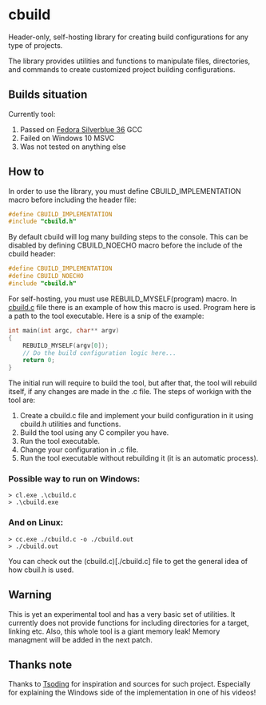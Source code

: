 # cbuild

Header-only, self-hosting library for creating build configurations for any type of projects.

The library provides utilities and functions to manipulate files, directories, and commands to create customized project building configurations.

## Builds situation

Currently tool:
1. Passed on [Fedora Silverblue 36](https://getfedora.org/en/silverblue/) GCC
2. Failed on Windows 10 MSVC
3. Was not tested on anything else

## How to

In order to use the library, you must define CBUILD_IMPLEMENTATION macro before including the header file:
```c
#define CBUILD_IMPLEMENTATION
#include "cbuild.h"
```

By default cbuild will log many building steps to the console. This can be disabled by defining CBUILD_NOECHO macro before the include of the cbuild header:
```c
#define CBUILD_IMPLEMENTATION
#define CBUILD_NOECHO
#include "cbuild.h"
```

For self-hosting, you must use REBUILD_MYSELF(program) macro. In [cbuild.c](./cbuild.c) file there is an example of how this macro is used. Program here is a path to the tool executable. Here is a snip of the example:
```c
int main(int argc, char** argv)
{
	REBUILD_MYSELF(argv[0]);
	// Do the build configuration logic here...
	return 0;
}
```

The initial run will require to build the tool, but after that, the tool will rebuild itself, if any changes are made in the .c file.
The steps of workign with the tool are:
1. Create a cbuild.c file and implement your build configuration in it using cbuild.h utilities and functions.
2. Build the tool using any C compiler you have.
3. Run the tool executable.
4. Change your configuration in .c file.
5. Run the tool executable without rebuilding it (it is an automatic process).

### Possible way to run on Windows:
```console
> cl.exe .\cbuild.c
> .\cbuild.exe
```

### And on Linux:
```console
> cc.exe ./cbuild.c -o ./cbuild.out
> ./cbuild.out
```

You can check out the (cbuild.c)[./cbuild.c] file to get the general idea of how cbuil.h is used.

## Warning
This is yet an experimental tool and has a very basic set of utilities. It currently does not provide functions for including directories for a target, linking etc.
Also, this whole tool is a giant memory leak! Memory managment will be added in the next patch.

## Thanks note
Thanks to [Tsoding](https://www.youtube.com/c/TsodingDaily) for inspiration and sources for such project. Especially for explaining the Windows side of the implementation in one of his videos!
